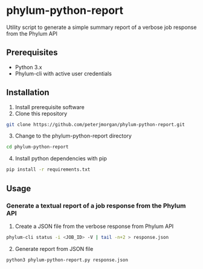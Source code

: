 # phylum-python-report

Utility script to generate a simple summary report of a verbose job response from the Phylum API

## Prerequisites
* Python 3.x
* Phylum-cli with active user credentials

## Installation
1. Install prerequisite software
2. Clone this repository
```sh
git clone https://github.com/peterjmorgan/phylum-python-report.git
```
3. Change to the phylum-python-report directory
```sh
cd phylum-python-report
```
4. Install python dependencies with pip
```sh
pip install -r requirements.txt
```


## Usage

### Generate a textual report of a job response from the Phylum API
1. Create a JSON file from the verbose response from Phylum API
```sh
phylum-cli status -i <JOB_ID> -V | tail -n+2 > response.json
```
2. Generate report from JSON file
```sh
python3 phylum-python-report.py response.json
```
